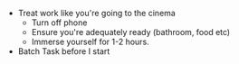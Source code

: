 - Treat work like you're going to the cinema
	- Turn off phone
	- Ensure you're adequately ready (bathroom, food etc)
	- Immerse yourself for 1-2 hours.
- Batch Task before I start